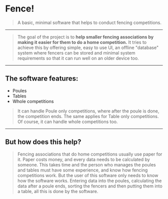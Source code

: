 # Fence!
> A basic, minimal software that helps to conduct fencing competitions.
---
> The goal of the project is to **help smaller fencing associations by making it easier for them to do a home competition.**
> It tries to achieve this by offering simple, easy to use UI, an offline "database" system where fencers can be stored
> and minimal system requirements so that it can run well on an older device too.
---
## The software features:
- Poules
- Tables
- Whole competitions

> It can handle Poule only competitions, where after the poule is done, the competition ends.
> The same applies for Table only competitions.
> Of course, it can handle whole competitions too.
---
## But how does this help?
> Fencing associations that do home competitions usually use paper for it. Paper costs money, and every data needs to be calculated by someone.
> This takes time and the person who manages the poules and tables must have some experience, and know how fencing competitions work.
> But the user of this software only needs to know how the software works.
> Entering  data into the poules, calculating the data after a poule ends, sorting the fencers and then putting them into a table, all this is done
> by the software.
